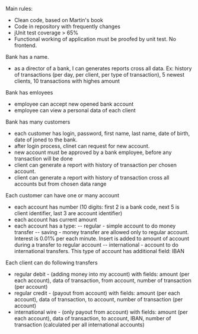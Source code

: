 Main rules: 
- Clean code, based on Martin's book 
- Code in repository with frequently changes 
- jUnit test coverage > 65% 
- Functional working of application must be proofed by unit test. No frontend. 



Bank has a name. 

- as a director of a bank, I can generates reports cross all data. Ex: history of transactions (per day, per client, per type of transaction), 5 newest clients, 10 transactions with highes amount 

Bank has emloyees 

- employee can accept new opened bank account 
- employee can view a personal data of each client 

Bank has many customers 
- each customer has login, password, first name, last name, date of birth, date of joned to the bank.
- after login process, clinet can request for new account.
- new account must be approved by a bank employee, before any transaction will be done 
- client can generate a report with history of transaction per chosen account. 
- client can generate a report with history of transaction cross all accounts but from chosen data range 

Each customer can have one or many account 
- each account has number (10 digits: first 2 is a bank code, next 5 is client identifier, last 3 are account identifier)
- each account has current amount 
- each account has a type: 
-- regular - simple account to do money transfer 
-- saving - money transfer are allowed only to regular account. Interest is 0.01% per each minute. Insert is added to amount of account during a transfer to regular account 
-- international - account to do international transfers. This type of account has additional field: IBAN

Each client can do following transfers 
- regular debit - (adding money into my account) with fields: amount (per each account), data of transaction, from account, number of transaction (per account) 
- regular credit - (payout from account) with fields: amount (per each account), data of transaction, to account, number of transaction (per account) 
- international wire - (only payout from account) with fields: amount (per each account), data of transaction, to account, IBAN, number of transaction (calculated per all international accounts) 
